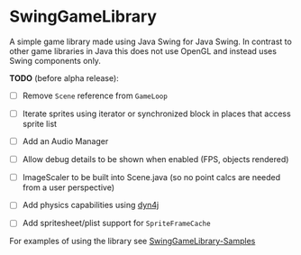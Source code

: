 # SwingGameLibrary
A simple game library made using Java Swing for Java Swing.
In contrast to other game libraries in Java this does not use OpenGL and instead uses Swing components only.

**TODO** (before alpha release):
- [ ] Remove `Scene` reference from `GameLoop`
- [ ] Iterate sprites using iterator or synchronized block in places that access sprite list
- [ ] Add an Audio Manager
- [ ] Allow debug details to be shown when enabled (FPS, objects rendered)
- [ ] ImageScaler to be built into Scene.java (so no point calcs are needed from a user perspective)
- [ ] Add physics capabilities using [dyn4j](https://github.com/dyn4j/dyn4j)
- [ ] Add spritesheet/plist support for `SpriteFrameCache`


For examples of using the library see [SwingGameLibrary-Samples
](https://github.com/davidkroukamp/swinggamelibrary-samples)

